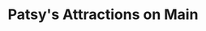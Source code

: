 ---
title: "Patsy's Attractions on Main"
url: /fountain-inn/patsys-attractions-on-main/
shop: hairdresser
---